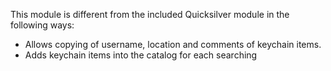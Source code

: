 This module is different from the included Quicksilver module in the following ways:

  * Allows copying of username, location and comments of keychain items.
  * Adds keychain items into the catalog for each searching